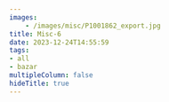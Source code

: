 ```yaml
---
images:
    - /images/misc/P1001862_export.jpg
title: Misc-6
date: 2023-12-24T14:55:59
tags:
- all
- bazar
multipleColumn: false
hideTitle: true
---
```

